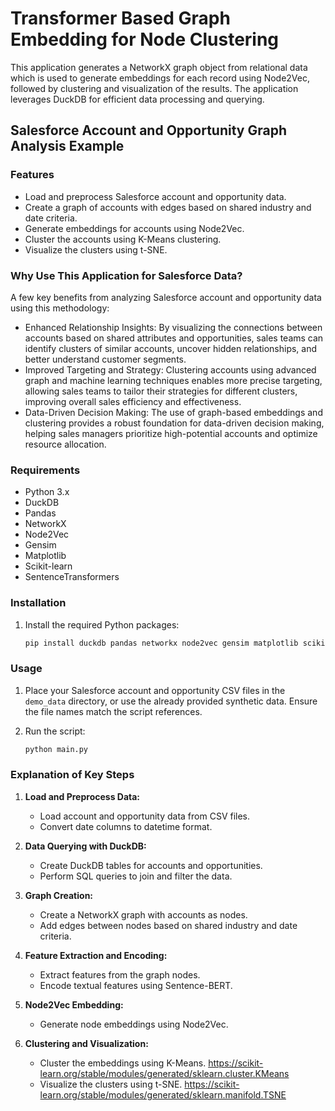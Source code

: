 # Transformer Based Graph Embedding for Node Clustering

This application generates a NetworkX graph object from relational data which is used to generate embeddings for each record using Node2Vec, followed by clustering and visualization of the results. The application leverages DuckDB for efficient data processing and querying.

## Salesforce Account and Opportunity Graph Analysis Example

### Features

- Load and preprocess Salesforce account and opportunity data.
- Create a graph of accounts with edges based on shared industry and date criteria.
- Generate embeddings for accounts using Node2Vec.
- Cluster the accounts using K-Means clustering.
- Visualize the clusters using t-SNE.

### Why Use This Application for Salesforce Data?
A few key benefits from analyzing Salesforce account and opportunity data using this methodology:

  * Enhanced Relationship Insights: By visualizing the connections between accounts based on shared attributes and opportunities, sales teams can identify clusters of similar accounts, uncover hidden relationships, and better understand customer segments.
  * Improved Targeting and Strategy: Clustering accounts using advanced graph and machine learning techniques enables more precise targeting, allowing sales teams to tailor their strategies for different clusters, improving overall sales efficiency and effectiveness.
  * Data-Driven Decision Making: The use of graph-based embeddings and clustering provides a robust foundation for data-driven decision making, helping sales managers prioritize high-potential accounts and optimize resource allocation.

### Requirements

- Python 3.x
- DuckDB
- Pandas
- NetworkX
- Node2Vec
- Gensim
- Matplotlib
- Scikit-learn
- SentenceTransformers

### Installation

1. Install the required Python packages:
    ```sh
    pip install duckdb pandas networkx node2vec gensim matplotlib scikit-learn sentence-transformers
    ```

### Usage

1. Place your Salesforce account and opportunity CSV files in the `demo_data` directory, or use the already provided synthetic data. Ensure the file names match the script references. 

2. Run the script:
    ```sh
    python main.py
    ```

### Explanation of Key Steps

1. **Load and Preprocess Data:**
    - Load account and opportunity data from CSV files.
    - Convert date columns to datetime format.

2. **Data Querying with DuckDB:**
    - Create DuckDB tables for accounts and opportunities.
    - Perform SQL queries to join and filter the data.

3. **Graph Creation:**
    - Create a NetworkX graph with accounts as nodes.
    - Add edges between nodes based on shared industry and date criteria.

4. **Feature Extraction and Encoding:**
    - Extract features from the graph nodes.
    - Encode textual features using Sentence-BERT.

5. **Node2Vec Embedding:**
    - Generate node embeddings using Node2Vec.

6. **Clustering and Visualization:**
    - Cluster the embeddings using K-Means. https://scikit-learn.org/stable/modules/generated/sklearn.cluster.KMeans
    - Visualize the clusters using t-SNE. https://scikit-learn.org/stable/modules/generated/sklearn.manifold.TSNE
